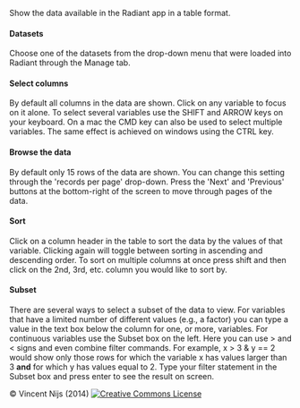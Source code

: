 Show the data available in the Radiant app in a table format. 

#### Datasets

Choose one of the datasets from the drop-down menu that were loaded into Radiant through the Manage tab.

#### Select columns

By default all columns in the data are shown. Click on any variable to focus on it alone. To select several variables use the SHIFT and ARROW keys on your keyboard. On a mac the CMD key can also be used to select multiple variables. The same effect is achieved on windows using the CTRL key.

#### Browse the data

By default only 15 rows of the data are shown. You can change this setting through the 'records per page' drop-down. Press the 'Next' and 'Previous' buttons at the bottom-right of the screen to move through pages of the data.

#### Sort

Click on a column header in the table to sort the data by the values of that variable. Clicking again will toggle between sorting in ascending and descending order. To sort on multiple columns at once press shift and then click on the 2nd, 3rd, etc. column you would like to sort by.

#### Subset

There are several ways to select a subset of the data to view. For variables that have a limited number of different values (e.g., a factor) you can type a value in the text box below the column for one, or more, variables. For continuous variables use the Subset box on the left. Here you can use > and < signs and even combine filter commands. For example, x > 3 & y == 2 would show only those rows for which the variable x has values larger than 3 __and__ for which y has values equal to 2. Type your filter statement in the Subset box and press enter to see the result on screen.

&copy; Vincent Nijs (2014) <a rel="license" href="http://creativecommons.org/licenses/by-nc-sa/4.0/"><img alt="Creative Commons License" style="border-width:0" src="http://i.creativecommons.org/l/by-nc-sa/4.0/88x31.png" /></a>